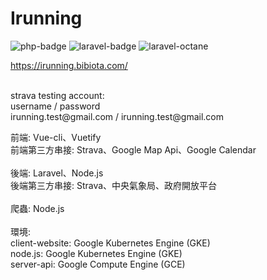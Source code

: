 <h1>Irunning</h1>

![php-badge](https://img.shields.io/badge/php-%5E8.1-blue)
![laravel-badge](https://img.shields.io/badge/laravel-%5E9-blue)
![laravel-octane](https://img.shields.io/badge/laravel%2Foctane-%5E1.2.4-blue)

<a href="https://irunning.bibiota.com/">https://irunning.bibiota.com/</a>

<br />
strava testing account:
<br />
username / password
<br />
irunning.test@gmail.com / irunning.test@gmail.com
<br />

前端: Vue-cli、Vuetify
<br />
前端第三方串接: Strava、Google Map Api、Google Calendar
<br />
<br />
後端: Laravel、Node.js
<br />
後端第三方串接: Strava、中央氣象局、政府開放平台
<br />
<br />
爬蟲: Node.js
<br />
<br />
環境:
<br />
client-website: Google Kubernetes Engine (GKE)
<br />
node.js: Google Kubernetes Engine (GKE)
<br />
server-api: Google Compute Engine (GCE)
<br />
